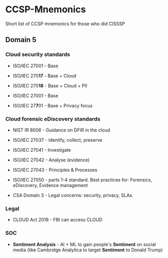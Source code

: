 # CCSP-Mnemonics
Short list of CCSP mnemonics for those who did CISSSP

## Domain 5

### Cloud security standards

* ISO/IEC 27001 - Base
* ISO/IEC 270**17** - Base + Cloud
* ISO/IEC 270**18** - Base + Cloud + PII

* ISO/IEC 27001 - Base
* ISO/IEC 27**7**01 - Base + Privacy focus

### Cloud forensic eDiscovery standards

* NIST IR 8006 - Guidance on DFIR in the cloud

* ISO/IEC 27037 - Identify, collect, preserve
* ISO/IEC 27041 - Investigate
* ISO/IEC 27042 - Analyse (evidence)
* ISO/IEC 27043 - Principles & Processes
* ISO/IEC 27050 - parts 1-4 standard. Best practices for: Forensics, eDiscovery, Evidence management

* CSA Domain 3 - Legal concerns: security, privacy, SLAs.

### Legal

* CLOUD Act 2018 - FBI can access CLOUD

### SOC

* **Sentiment Analysis** - AI + ML to gain people's **Sentiment** on social media (like Cambridge Analytica to target  **Sentiment** to Donald Trump)
